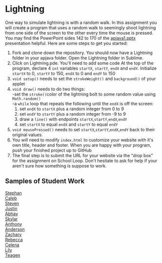 Lightning
=========

One way to simulate lightning is with a random walk. In this assignment you will create a program that uses a random walk to seemingly shoot lightning from one side of the screen to the other every time the mouse is pressed. You may find the PowerPoint sides 142 to 170 of the [apjava1.pptx](https://drive.google.com/open?id=0Bz2ZkT6qWPYTVkF4Q19aZ3dfdk0) presentation helpful.  Here are some steps to get you started:

1. Fork and clone down the repository. You should now have a Lightning folder in your apjava folder. Open the Lightning folder in Sublime.
2. Click on Lightning.pde. You'll need to add some code
At the top of the program, declare 4 `int` variables `startX`, `startY`, `endX` and `endY`. Initialize `startX` to 0, `startY` to 150, `endX` to 0 and `endY` to 150
3. `void setup()` needs to set the `strokeWeight()` and `background()` of your applet
4. `void draw()` needs to do two things:  
  -set the `stroke()`color of the lightning bolt to some random value using `Math.random()`   
  -a `while` loop that repeats the following until the `endX` is off the screen:    
    1. set `endX` to `startX` plus a random integer from 0 to 9  
    2. set `endY` to `startY` plus a random integer from -9 to 9  
    3. draw a `line()` with endpoints `startX`,`startY`,`endX`,`endY`    
    4. set `startX` to equal `endX` and `startY` to equal `endY`  
5. `void mousePressed()` needs to set `startX`,`startY`,`endX`,`endY` back to their original values.  
5. You will need to modify `index.html` to customize your website with it's own title, header and footer. When you are happy with your program, push your finished project up to GitHub
6. The final step is to submit the URL for your website via the "drop box" for the assignment on School Loop. Don't hesitate to ask for help if your aren't sure how something is suppose to work.

Samples of Student Work
-----------------------
[Stephan](http://stephan-xie-01.github.io/Lightning/)  
[Caleb](http://caleblowellapcs.github.io/Lightning/)  
[Steven](http://crzysteven.github.io/Lightning/)  
[Justin](http://theotherjustin.github.io/Lightning/)  
[Abhay](http://negiabhay98.github.io/Lightning/)  
[Skylar](http://sky121.github.io/Lightning/)  
[Anthony](http://themonkeytoucher.github.io/Lightning/)  
[Anderson](http://andersonnguyen1.github.io/Lightning/)     
[Zachary](http://zachooz.github.io/Lightning/)  
[Rebecca](http://rebeccachen1.github.io/Lightning/)  
[Celena](http://celenac.github.io/Lightning/)  
[Lily](http://magicallilicorn.github.io/Lightning/)  
[Teagen](http://temucher.github.io/Lightning/) 
